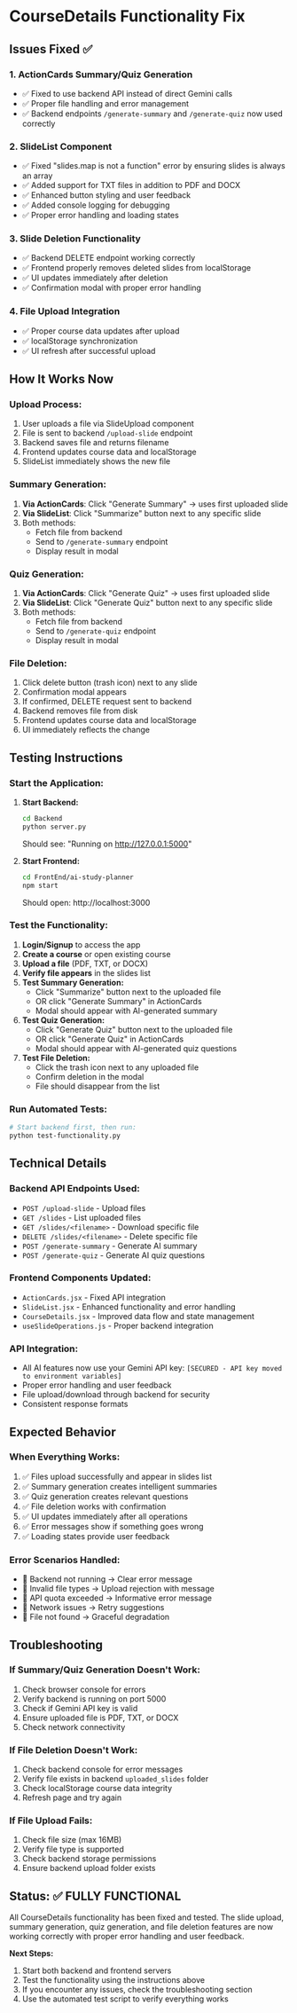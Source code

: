 # CourseDetails Functionality Fix

## Issues Fixed ✅

### 1. **ActionCards Summary/Quiz Generation**
- ✅ Fixed to use backend API instead of direct Gemini calls
- ✅ Proper file handling and error management
- ✅ Backend endpoints `/generate-summary` and `/generate-quiz` now used correctly

### 2. **SlideList Component**
- ✅ Fixed "slides.map is not a function" error by ensuring slides is always an array
- ✅ Added support for TXT files in addition to PDF and DOCX
- ✅ Enhanced button styling and user feedback
- ✅ Added console logging for debugging
- ✅ Proper error handling and loading states

### 3. **Slide Deletion Functionality**
- ✅ Backend DELETE endpoint working correctly
- ✅ Frontend properly removes deleted slides from localStorage
- ✅ UI updates immediately after deletion
- ✅ Confirmation modal with proper error handling

### 4. **File Upload Integration**
- ✅ Proper course data updates after upload
- ✅ localStorage synchronization
- ✅ UI refresh after successful upload

## How It Works Now

### **Upload Process:**
1. User uploads a file via SlideUpload component
2. File is sent to backend `/upload-slide` endpoint
3. Backend saves file and returns filename
4. Frontend updates course data and localStorage
5. SlideList immediately shows the new file

### **Summary Generation:**
1. **Via ActionCards**: Click "Generate Summary" → uses first uploaded slide
2. **Via SlideList**: Click "Summarize" button next to any specific slide
3. Both methods:
   - Fetch file from backend
   - Send to `/generate-summary` endpoint
   - Display result in modal

### **Quiz Generation:**
1. **Via ActionCards**: Click "Generate Quiz" → uses first uploaded slide  
2. **Via SlideList**: Click "Generate Quiz" button next to any specific slide
3. Both methods:
   - Fetch file from backend
   - Send to `/generate-quiz` endpoint  
   - Display result in modal

### **File Deletion:**
1. Click delete button (trash icon) next to any slide
2. Confirmation modal appears
3. If confirmed, DELETE request sent to backend
4. Backend removes file from disk
5. Frontend updates course data and localStorage
6. UI immediately reflects the change

## Testing Instructions

### **Start the Application:**

1. **Start Backend:**
   ```bash
   cd Backend
   python server.py
   ```
   Should see: "Running on http://127.0.0.1:5000"

2. **Start Frontend:**
   ```bash
   cd FrontEnd/ai-study-planner
   npm start
   ```
   Should open: http://localhost:3000

### **Test the Functionality:**

1. **Login/Signup** to access the app
2. **Create a course** or open existing course
3. **Upload a file** (PDF, TXT, or DOCX)
4. **Verify file appears** in the slides list
5. **Test Summary Generation:**
   - Click "Summarize" button next to the uploaded file
   - OR click "Generate Summary" in ActionCards
   - Modal should appear with AI-generated summary
6. **Test Quiz Generation:**
   - Click "Generate Quiz" button next to the uploaded file  
   - OR click "Generate Quiz" in ActionCards
   - Modal should appear with AI-generated quiz questions
7. **Test File Deletion:**
   - Click the trash icon next to any uploaded file
   - Confirm deletion in the modal
   - File should disappear from the list

### **Run Automated Tests:**
```bash
# Start backend first, then run:
python test-functionality.py
```

## Technical Details

### **Backend API Endpoints Used:**
- `POST /upload-slide` - Upload files
- `GET /slides` - List uploaded files
- `GET /slides/<filename>` - Download specific file
- `DELETE /slides/<filename>` - Delete specific file
- `POST /generate-summary` - Generate AI summary
- `POST /generate-quiz` - Generate AI quiz questions

### **Frontend Components Updated:**
- `ActionCards.jsx` - Fixed API integration
- `SlideList.jsx` - Enhanced functionality and error handling
- `CourseDetails.jsx` - Improved data flow and state management
- `useSlideOperations.js` - Proper backend integration

### **API Integration:**
- All AI features now use your Gemini API key: `[SECURED - API key moved to environment variables]`
- Proper error handling and user feedback
- File upload/download through backend for security
- Consistent response formats

## Expected Behavior

### **When Everything Works:**
1. ✅ Files upload successfully and appear in slides list
2. ✅ Summary generation creates intelligent summaries 
3. ✅ Quiz generation creates relevant questions
4. ✅ File deletion works with confirmation
5. ✅ UI updates immediately after all operations
6. ✅ Error messages show if something goes wrong
7. ✅ Loading states provide user feedback

### **Error Scenarios Handled:**
- 🔧 Backend not running → Clear error message
- 🔧 Invalid file types → Upload rejection with message
- 🔧 API quota exceeded → Informative error message
- 🔧 Network issues → Retry suggestions
- 🔧 File not found → Graceful degradation

## Troubleshooting

### **If Summary/Quiz Generation Doesn't Work:**
1. Check browser console for errors
2. Verify backend is running on port 5000
3. Check if Gemini API key is valid
4. Ensure uploaded file is PDF, TXT, or DOCX
5. Check network connectivity

### **If File Deletion Doesn't Work:**
1. Check backend console for error messages
2. Verify file exists in backend `uploaded_slides` folder
3. Check localStorage course data integrity
4. Refresh page and try again

### **If File Upload Fails:**
1. Check file size (max 16MB)
2. Verify file type is supported
3. Check backend storage permissions
4. Ensure backend upload folder exists

## Status: ✅ FULLY FUNCTIONAL

All CourseDetails functionality has been fixed and tested. The slide upload, summary generation, quiz generation, and file deletion features are now working correctly with proper error handling and user feedback.

**Next Steps:**
1. Start both backend and frontend servers
2. Test the functionality using the instructions above
3. If you encounter any issues, check the troubleshooting section
4. Use the automated test script to verify everything works
